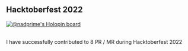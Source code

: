 ## Hacktoberfest 2022
[![@nadprime's Holopin board](https://holopin.me/nadprime)](https://holopin.io/@nadprime)

</br>
I have successfully contributed to 8 PR / MR during Hacktoberfest 2022
